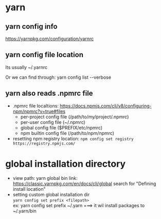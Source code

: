 # yarn

## yarn config info
https://yarnpkg.com/configuration/yarnrc

## yarn config file location
Its usually ~/.yarnrc

Or we can find through:
yarn config list --verbose

## yarn also reads .npmrc file

- .npmrc file localtions: https://docs.npmjs.com/cli/v8/configuring-npm/npmrc?v=true#files
  - per-project config file (/path/to/my/project/.npmrc)
  - per-user config file (~/.npmrc)
  - global config file ($PREFIX/etc/npmrc)
  - npm builtin config file (/path/to/npm/npmrc)
- resetting npm registry location: `npm config set registry https://registry.npmjs.com/`

# global installation directory
- view path:
	yarn global bin
	link: https://classic.yarnpkg.com/en/docs/cli/global search for "Defining install location"
- setting custom global installation dir<br>
	`yarn config set prefix <filepath>`<br>
	ex:  yarn config set prefix ~/.yarn ===> it wil install packages to ~/.yarn/bin



